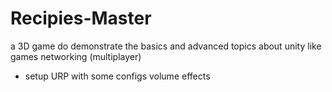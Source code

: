 # Recipies-Master
a 3D game do demonstrate the basics and advanced topics about unity like games networking (multiplayer)

- setup URP with some configs volume effects
